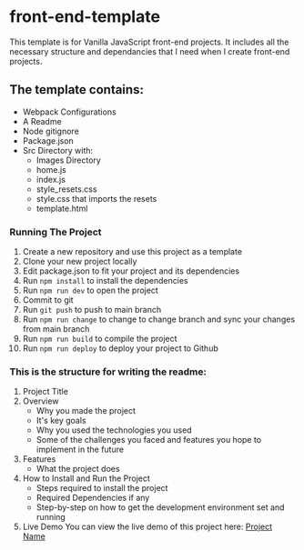 # front-end-template
This template is for Vanilla JavaScript front-end projects. It includes all the necessary structure and dependancies that I need when I create front-end projects.

## The template contains:
- Webpack Configurations
- A Readme
- Node gitignore
- Package.json
- Src Directory with:
  - Images Directory
  - home.js
  - index.js
  - style_resets.css
  - style.css that imports the resets
  - template.html

### Running The Project
1. Create a new repository and use this project as a template
2. Clone your new project locally
3. Edit package.json to fit your project and its dependencies
4. Run `npm install` to install the dependencies
5. Run `npm run dev` to open the project
6. Commit to git
7. Run `git push` to push to main branch
8. Run `npm run change` to change to change branch and sync your changes from main branch
9. Run `npm run build` to compile the project
10. Run `npm run deploy` to deploy your project to Github

### This is the structure for writing the readme:
1. Project Title
2. Overview
   - Why you made the project
   - It's key goals
   - Why you used the technologies you used
   - Some of the challenges you faced and features you hope to implement in the future
3. Features
   - What the project does
4. How to Install and Run the Project
   - Steps required to install the project
   - Required Dependencies if any
   - Step-by-step on how to get the development environment set and running
5. Live Demo
You can view the live demo of this project here: [Project Name]()